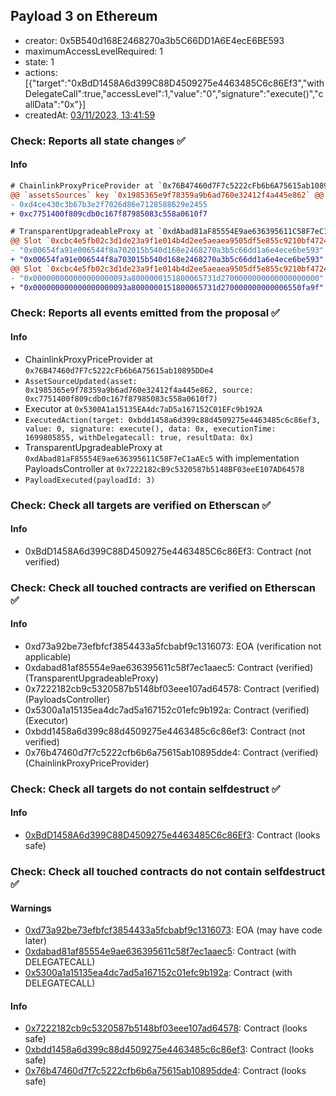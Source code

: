 ## Payload 3 on Ethereum

- creator: 0x5B540d168E2468270a3b5C66DD1A6E4ecE6BE593
- maximumAccessLevelRequired: 1
- state: 1
- actions: [{"target":"0xBdD1458A6d399C88D4509275e4463485C6c86Ef3","withDelegateCall":true,"accessLevel":1,"value":"0","signature":"execute()","callData":"0x"}]
- createdAt: [03/11/2023, 13:41:59](https://etherscan.io/tx/0x4eface0c4e524cd717eb21072870a4b9bfbb54b5bea5f3dd43d6a16508014ec4)

### Check: Reports all state changes :white_check_mark:

#### Info


```diff
# ChainlinkProxyPriceProvider at `0x76B47460d7F7c5222cFb6b6A75615ab10895DDe4`
@@ `assetsSources` key `0x1985365e9f78359a9b6ad760e32412f4a445e862` @@
- 0xd4ce430c3b67b3e2f7026d86e7128588629e2455
+ 0xc7751400f809cdb0c167f87985083c558a0610f7

```

```diff
# TransparentUpgradeableProxy at `0xdAbad81aF85554E9ae636395611C58F7eC1aAEc5` with implementation PayloadsController at `0x7222182cB9c5320587b5148BF03eeE107AD64578`
@@ Slot `0xcbc4e5fb02c3d1de23a9f1e014b4d2ee5aeaea9505df5e855c9210bf472495af` @@
- "0x00654fa91e006544f8a702015b540d168e2468270a3b5c66dd1a6e4ece6be593"
+ "0x00654fa91e006544f8a703015b540d168e2468270a3b5c66dd1a6e4ece6be593"
@@ Slot `0xcbc4e5fb02c3d1de23a9f1e014b4d2ee5aeaea9505df5e855c9210bf472495b0` @@
- "0x000000000000000000093a8000000151800065731d2700000000000000000000"
+ "0x000000000000000000093a8000000151800065731d270000000000006550fa9f"
```


### Check: Reports all events emitted from the proposal :white_check_mark:

#### Info

- ChainlinkProxyPriceProvider at `0x76B47460d7F7c5222cFb6b6A75615ab10895DDe4`
- `AssetSourceUpdated(asset: 0x1985365e9f78359a9b6ad760e32412f4a445e862, source: 0xc7751400f809cdb0c167f87985083c558a0610f7)`
- Executor at `0x5300A1a15135EA4dc7aD5a167152C01EFc9b192A`
- `ExecutedAction(target: 0xbdd1458a6d399c88d4509275e4463485c6c86ef3, value: 0, signature: execute(), data: 0x, executionTime: 1699805855, withDelegatecall: true, resultData: 0x)`
- TransparentUpgradeableProxy at `0xdAbad81aF85554E9ae636395611C58F7eC1aAEc5` with implementation PayloadsController at `0x7222182cB9c5320587b5148BF03eeE107AD64578`
- `PayloadExecuted(payloadId: 3)`

### Check: Check all targets are verified on Etherscan :white_check_mark:

#### Info

- 0xBdD1458A6d399C88D4509275e4463485C6c86Ef3: Contract (not verified)

### Check: Check all touched contracts are verified on Etherscan :white_check_mark:

#### Info

- 0xd73a92be73efbfcf3854433a5fcbabf9c1316073: EOA (verification not applicable)
- 0xdabad81af85554e9ae636395611c58f7ec1aaec5: Contract (verified) (TransparentUpgradeableProxy)
- 0x7222182cb9c5320587b5148bf03eee107ad64578: Contract (verified) (PayloadsController)
- 0x5300a1a15135ea4dc7ad5a167152c01efc9b192a: Contract (verified) (Executor)
- 0xbdd1458a6d399c88d4509275e4463485c6c86ef3: Contract (not verified)
- 0x76b47460d7f7c5222cfb6b6a75615ab10895dde4: Contract (verified) (ChainlinkProxyPriceProvider)

### Check: Check all targets do not contain selfdestruct :white_check_mark:

#### Info

- [0xBdD1458A6d399C88D4509275e4463485C6c86Ef3](https://etherscan.io/address/0xBdD1458A6d399C88D4509275e4463485C6c86Ef3): Contract (looks safe)

### Check: Check all touched contracts do not contain selfdestruct :white_check_mark:

#### Warnings

- [0xd73a92be73efbfcf3854433a5fcbabf9c1316073](https://etherscan.io/address/0xd73a92be73efbfcf3854433a5fcbabf9c1316073): EOA (may have code later)
- [0xdabad81af85554e9ae636395611c58f7ec1aaec5](https://etherscan.io/address/0xdabad81af85554e9ae636395611c58f7ec1aaec5): Contract (with DELEGATECALL)
- [0x5300a1a15135ea4dc7ad5a167152c01efc9b192a](https://etherscan.io/address/0x5300a1a15135ea4dc7ad5a167152c01efc9b192a): Contract (with DELEGATECALL)

#### Info

- [0x7222182cb9c5320587b5148bf03eee107ad64578](https://etherscan.io/address/0x7222182cb9c5320587b5148bf03eee107ad64578): Contract (looks safe)
- [0xbdd1458a6d399c88d4509275e4463485c6c86ef3](https://etherscan.io/address/0xbdd1458a6d399c88d4509275e4463485c6c86ef3): Contract (looks safe)
- [0x76b47460d7f7c5222cfb6b6a75615ab10895dde4](https://etherscan.io/address/0x76b47460d7f7c5222cfb6b6a75615ab10895dde4): Contract (looks safe)

